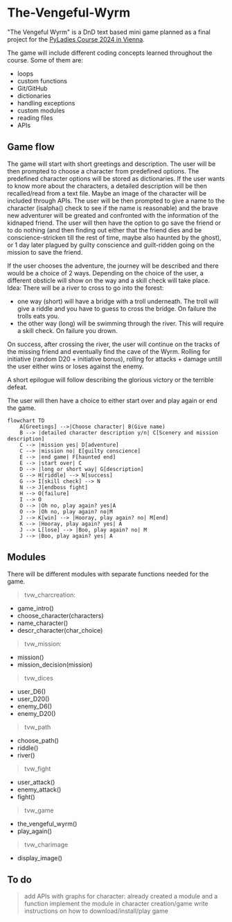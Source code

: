 # The-Vengeful-Wyrm

"The Vengeful Wyrm" is a DnD text based mini game planned as a final project for the [PyLadies Course 2024 in Vienna](https://pyladies.at/2024/pyladies-en-vienna-2024-spring/). 

The game will include different coding concepts learned throughout the course. 
Some of them are:
- loops
- custom functions
- Git/GitHub
- dictionaries 
- handling exceptions
- custom modules
- reading files
- APIs

## Game flow

The game will start with short greetings and description. The user will be then prompted to choose a character from predefined options. The predefined character options will be stored as dictionaries. If the user wants to know more about the characters, a detailed description will be then recalled/read from a text file. Maybe an image of the character will be included through APIs. The user will be then prompted to give a name to the character (isalpha() check to see if the name is reasonable) and the brave new adventurer will be greated and confronted with the information of the kidnaped friend. The user will then have the option to go save the friend or to do nothing (and then finding out either that the friend dies and be conscience-stricken till the rest of time, maybe also haunted by the ghost), or 1 day later plagued by guilty conscience and guilt-ridden going on the mission to save the friend. 

If the user chooses the adventure, the journey will be described and there would be a choice of 2 ways.
Depending on the choice of the user, a different obsticle will show on the way and a skill check will take place. 
Idea: There will be a river to cross to go into the forest:
- one way (short) will have a bridge with a troll underneath. The troll will give a riddle and you have to guess to cross the bridge. On failure the trolls eats you.
- the other way (long) will be swimming through the river. This will require a skill check. On failure you drown.

On success, after crossing the river, the user will continue on the tracks of the missing friend and eventually find the cave of the Wyrm.
Rolling for initiative (random D20 + initiative bonus), rolling for attacks + damage untill the user either wins or loses against the enemy.

A short epilogue will follow describing the glorious victory or the terrible defeat.

The user will then have a choice to either start over and play again or end the game.

```mermaid
flowchart TD
    A[Greetings] -->|Choose character| B(Give name) 
    B --> |detailed character description y/n| C[Scenery and mission description]
    C --> |mission yes| D[adventure]
    C --> |mission no| E[guilty conscience]
    E --> |end game| F[haunted end]
    E --> |start over| C
    D --> |long or short way| G[description]
    G --> H[riddle] --> N[success]
    G --> I[skill check] --> N
    N --> J[endboss fight]
    H --> O[failure]
    I --> O
    O --> |Oh no, play again? yes|A
    O --> |Oh no, play again? no|M
    J --> K[win] --> |Hooray, play again? no| M[end]
    K --> |Hooray, play again? yes| A
    J --> L[lose] --> |Boo, play again? no| M
    J --> |Boo, play again? yes| A
```

## Modules
There will be different modules with separate functions needed for the game.

> tvw_charcreation: 
- game_intro()
- choose_character(characters)
- name_character()
- descr_character(char_choice)

> tvw_mission:
- mission()
- mission_decision(mission)

> tvw_dices
- user_D6()
- user_D20()
- enemy_D6()
- enemy_D20()

> tvw_path
- choose_path()
- riddle()
- river()

> tvw_fight
- user_attack()
- enemy_attack()
- fight()

> tvw_game
- the_vengeful_wyrm()
- play_again()

> tvw_charimage
- display_image()


## To do

> add APIs with graphs for character: already created a module and a function
> implement the module in character creation/game
> write instructions on how to download/install/play game